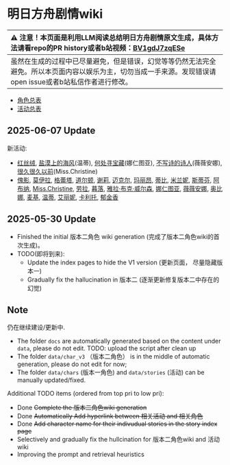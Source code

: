 # 明日方舟剧情wiki 



| :warning: 注意！本页面是利用LLM阅读总结明日方舟剧情原文生成，具体方法请看repo的PR history或者b站视频：[BV1gdJ7zqESe](https://www.bilibili.com/video/BV1gdJ7zqESe/)         |
|:----------------------------|
| 虽然在生成的过程中已尽量避免，但是错误，幻觉等等仍然无法完全避免。所以本页面内容以娱乐为主，切勿当成一手来源。发现错误请open issue或者b站私信作者进行修改。|


- [角色总表](docs/char_index.md) 
- [活动总表](docs/story_index.md) 


## 2025-06-07 Update

新活动:
- [红丝绒](docs/stories/act43side.md), [盐漠上的海风](docs/stories/story_weedy_set_2.md)(温蒂), [何处寻宝藏](docs/stories/story_narant_set_1.md)(娜仁图亚), [不写诗的诗人](docs/stories/story_vvana_set_1.md)(薇薇安娜), [很久很久以前](docs/stories/story_christ_set_1.md)(Miss.Christine)
- [傀影](docs/char_v3/char_250_phatom.md), [莫伊拉](docs/char_v3/extended_char_mo_yi_la.md), [格蕾塔](docs/char_v3/extended_char_ge_lei_ta.md), [道尔顿](docs/char_v3/extended_char_dao_er_dun.md), [谢莉](docs/char_v3/extended_char_xie_li.md), [迈克尔](docs/char_v3/extended_char_mai_ke_er.md), [玛丽昂](docs/char_v3/extended_char_ma_li_ang.md), [蒂比](docs/char_v3/char_4191_tippi.md), [米兰妮](docs/char_v3/extended_char_mi_lan_ni.md), [斯蒂芬](docs/char_v3/extended_char_si_di_fen.md), [阿布纳](docs/char_v3/extended_char_a_bu_na.md), [Miss.Christine](docs/char_v3/char_4198_christ.md), [劳拉](docs/char_v3/extended_char_lao_la.md), [暮落](docs/char_v3/char_4025_aprot2.md), [雅拉·布克·威尔森](docs/char_v3/extended_char_d1f8dc.md), [娜仁图亚](docs/char_v3/char_4138_narant.md), [薇薇安娜](docs/char_v3/char_4098_vvana.md), [奥比娜](docs/char_v3/extended_char_ao_bi_na.md), [麦基](docs/char_v3/extended_char_mai_ji.md), [温蒂](docs/char_v3/char_400_weedy.md), [艾丽妮](docs/char_v3/char_4009_irene.md), [卡利托](docs/char_v3/extended_char_ka_li_tuo.md), [郁金香](docs/char_v3/char_513_apionr.md)
## 2025-05-30 Update

- Finished the initial 版本二角色 wiki generation (完成了版本二角色wiki的首次生成)。
- TODO(即将到来):
    - Update the index pages to hide the V1 version (更新页面， 尽量隐藏版本一)
    - Gradually fix the hallucination in 版本二 (逐渐更新修复版本二中存在的幻觉)

## Note

仍在继续建设/更新中.
- The folder `docs` are automatically generated based on the content under `data`, please do not edit. TODO: upload the script after clean up
- The folder `data/char_v3` （版本二角色） is in the middle of automatic generation, please do not edit for now;
- The folder `data/chars` (版本一角色) and `data/stories` (活动) can be manually updated/fixed.

Additional TODO items (ordered from top pri to low pri):
- Done ~~Complete the 版本二角色wiki generation~~
- Done ~~Automatically Add hyperlink between 相关活动 and 相关角色~~
- Done ~~Add character name for their indivudual stories in the story index page~~
- Selectively and gradually fix the hullcination for 版本二角色wiki and 活动wiki
- Improving the prompt and retrieval heuristics 

